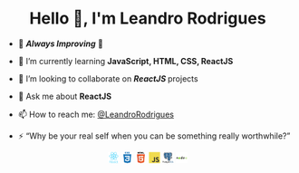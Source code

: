  
<h1 align="center">Hello 👋,  I'm Leandro Rodrigues</h1>
 

 



- 🔭 ***Always Improving*** 🚀
- 🌱 I’m currently learning <b>JavaScript, HTML, CSS, ReactJS</b>
- 👯 I’m looking to collaborate on  <b><i>ReactJS </i></b> projects
- 💬 Ask me about <b>ReactJS </b>
- 📫 How to reach me: <a href="">@LeandroRodrigues<a/>
- ⚡ “Why be your real self when you can be something really worthwhile?” 

  <p align="center">
 <p align="center"></p> 
  </p>
  
  <p align="center">
<img src="https://raw.githubusercontent.com/devicons/devicon/master/icons/react/react-original-wordmark.svg" alt="react" width="20" height="20"/>
<img src="https://raw.githubusercontent.com/devicons/devicon/master/icons/css3/css3-plain-wordmark.svg" alt="css3"  width="20" height="20"/>
<img src="https://raw.githubusercontent.com/devicons/devicon/master/icons/html5/html5-original-wordmark.svg" alt="html5"  width="20" height="20"/>
<img src="https://raw.githubusercontent.com/devicons/devicon/master/icons/javascript/javascript-original.svg" alt="javascript" width="20" height="20"/>
<img src="https://raw.githubusercontent.com/devicons/devicon/master/icons/postgresql/postgresql-original-wordmark.svg" alt="postgresql" width="20" height="20"/>
<img src="https://raw.githubusercontent.com/devicons/devicon/master/icons/nodejs/nodejs-original-wordmark.svg" alt="nodejs" width="20" height="20"/></p><p align="center">

</p>
